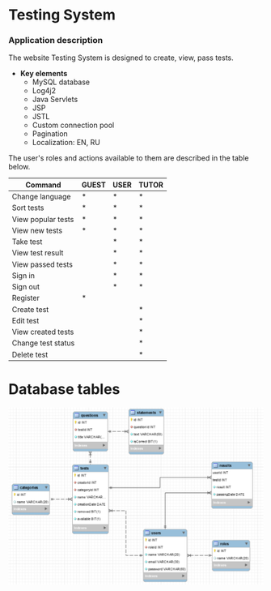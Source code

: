# Testing System
### Application description
 The website Testing System is designed to create, view, pass tests.<br>
 
 * **Key elements**
    - MySQL database
    - Log4j2
    - Java Servlets
    - JSP
    - JSTL
    - Custom connection pool
    - Pagination
    - Localization: EN, RU

The user's roles and actions available to them are described in the table below.
      
Command | GUEST | USER | TUTOR 
---------|-------|--------|------
Change language| * | * | * |
Sort tests| * | * | * |
View popular tests| * | * | * |
View new tests| * | * | * |
Take test|   | * | * |
View test result|   | * | * |
View passed tests|   | * | * |
Sign in|   | * | * |
Sign out|   | * | * |
Register| * |   |   |
Create test|   |   | * |
Edit test|   |   | * |
View created tests|   |   | * |
Change test status|   |   | * |
Delete test|   |   | * |
	
# Database tables
![](https://github.com/NikitaKuzmichenko/QuizApp/blob/master/dataBaseInfo/schema.png)
